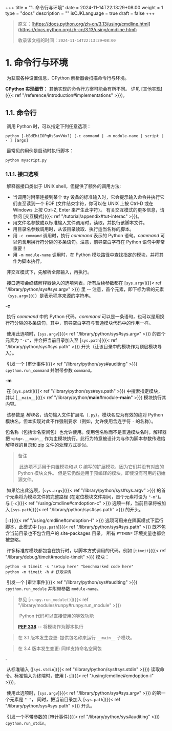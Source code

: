 +++
title = "1. 命令行与环境"
date = 2024-11-14T22:13:29+08:00
weight = 1
type = "docs"
description = ""
isCJKLanguage = true
draft = false
+++

> 原文：[https://docs.python.org/zh-cn/3.13/using/cmdline.html](https://docs.python.org/zh-cn/3.13/using/cmdline.html)
>
> 收录该文档的时间：`2024-11-14T22:13:29+08:00`

# 1. 命令行与环境

​	为获取各种设置信息，CPython 解析器会扫描命令行与环境。

**CPython 实现细节：** 其他实现的命令行方案可能会有所不同。 详见 [其他实现]({{< ref "/reference/introduction#implementations" >}})。



## 1.1. 命令行

​	调用 Python 时，可以指定下列任意选项：

```
python [-bBdEhiIOPqRsSuvVWx?] [-c command | -m module-name | script | - ] [args]
```

​	最常见的用例是启动时执行脚本：

```
python myscript.py
```



### 1.1.1. 接口选项

​	解释器接口类似于 UNIX shell，但提供了额外的调用方法:

- 当调用时附带连接到某个 tty 设备的标准输入时，它会提示输入命令并执行它们直至读到一个 EOF (文件结束字符，你可以在 UNIX 上按 Ctrl-D 或在 Windows 上按 Ctrl-Z, Enter 来产生此字符）。 有关交互模式的更多信息，请参阅 [交互模式]({{< ref "/tutorial/appendix#tut-interac" >}})。
- 用文件名参数或以标准输入文件调用时，读取，并执行该脚本文件。
- 用目录名参数调用时，从该目录读取、执行适当名称的脚本。
- 用 `-c command` 调用时，执行 *command* 表示的 Python 语句。*command* 可以包含用换行符分隔的多条语句。注意，前导空白字符在 Python 语句中非常重要！
- 用 `-m module-name` 调用时，在 Python 模块路径中查找指定的模块，并将其作为脚本执行。

​	非交互模式下，先解析全部输入，再执行。

​	接口选项会终结解释器读入的选项列表，所有后续参数都在 [`sys.argv`]({{< ref "/library/python/sys#sys.argv" >}}) 里 -- 注意，首个元素，即下标为零的元素（`sys.argv[0]`）是表示程序来源的字符串。

**-c** <command>

​	执行 *command* 中的 Python 代码。*command* 可以是一条语句，也可以是用换行符分隔的多条语句，其中，前导空白字符与普通模块代码中的作用一样。

​	使用此选项时，[`sys.argv`]({{< ref "/library/python/sys#sys.argv" >}}) 的首个元素为 `"-c"`，并会把当前目录加入至 [`sys.path`]({{< ref "/library/python/sys#sys.path" >}}) 开头（让该目录中的模块作为顶层模块导入）。

​	引发一个 [审计事件]({{< ref "/library/python/sys#auditing" >}}) `cpython.run_command` 并附带参数 `command`。

**-m** <module-name>

​	在 [`sys.path`]({{< ref "/library/python/sys#sys.path" >}}) 中搜索指定模块，并以 [`__main__`]({{< ref "/library/python/__main__#module-__main__" >}}) 模块执行其内容。

​	该参数是 *模块名*，请勿输入文件扩展名（`.py`）。模块名应为有效的绝对 Python 模块名，但本实现对此不作强制要求（例如，允许使用含连字符 `-` 的名称）。

​	包名称（包括命名空间包）也允许使用。使用包名称而不是普通模块名时，解释器把 `<pkg>.__main__` 作为主模块执行。此行为特意被设计为与作为脚本参数传递给解释器的目录和 zip 文件的处理方式类似。

> 备注
>
>
> ​	此选项不适用于内置模块和以 C 编写的扩展模块，因为它们并没有对应的 Python 模块文件。 但是它仍然适用于预编译的模块，即使没有可用的初始源文件。
>

​	如果给出此选项，[`sys.argv`]({{< ref "/library/python/sys#sys.argv" >}}) 的首个元素将为模块文件的完整路径 (在定位模块文件期间，首个元素将设为 `"-m"`)。 与 [`-c`]({{< ref "/using/cmdline#cmdoption-c" >}}) 选项一样，当前目录将被加入 [`sys.path`]({{< ref "/library/python/sys#sys.path" >}}) 的开头。

[`-I`]({{< ref "/using/cmdline#cmdoption-I" >}}) 选项可用来在隔离模式下运行脚本，此模式中 [`sys.path`]({{< ref "/library/python/sys#sys.path" >}}) 既不包含当前目录也不包含用户的 site-packages 目录。 所有 `PYTHON*` 环境变量也都会被忽略。

​	许多标准库模块都包含在执行时，以脚本方式调用的代码。例如 [`timeit`]({{< ref "/library/debug/timeit#module-timeit" >}}) 模块：

```
python -m timeit -s "setup here" "benchmarked code here"
python -m timeit -h # 获取详情
```

​	引发一个 [审计事件]({{< ref "/library/python/sys#auditing" >}}) `cpython.run_module` 并附带参数 `module-name`。

> 参见
> [`runpy.run_module()`]({{< ref "/library/modules/runpy#runpy.run_module" >}})
>
> ​	Python 代码可以直接使用的等效功能
>
> [**PEP 338**](https://peps.python.org/pep-0338/) -- 将模块作为脚本执行

> 在 3.1 版本发生变更: 提供包名称来运行 `__main__` 子模块。

> 在 3.4 版本发生变更: 同样支持命名空间包

**-**

​	从标准输入 ([`sys.stdin`]({{< ref "/library/python/sys#sys.stdin" >}})) 读取命令。标准输入为终端时，使用 [`-i`]({{< ref "/using/cmdline#cmdoption-i" >}})。

​	使用此选项时，[`sys.argv`]({{< ref "/library/python/sys#sys.argv" >}}) 的第一个元素是 `"-"`， 同时，把当前目录加入 [`sys.path`]({{< ref "/library/python/sys#sys.path" >}}) 开头。

​	引发一个不带参数的 [审计事件]({{< ref "/library/python/sys#auditing" >}}) `cpython.run_stdin`。

**<script>**

​	执行 *script* 中的 Python 代码，该参数应为（绝对或相对）文件系统路径，指向 Python 文件、包含 `__main__.py` 文件的目录，或包含 `__main__.py` 文件的 zip 文件。

​	给出此选项时，[`sys.argv`]({{< ref "/library/python/sys#sys.argv" >}}) 的第一个元素就是在命令行中指定的脚本名称。

​	如果脚本名称直接指向 Python 文件，则把该文件所在目录加入 [`sys.path`]({{< ref "/library/python/sys#sys.path" >}}) 的开头，并且把该文件当作 [`__main__`]({{< ref "/library/python/__main__#module-__main__" >}}) 模块来执行。

​	如果脚本名称指向目录或 zip 文件，则把脚本名加入 [`sys.path`]({{< ref "/library/python/sys#sys.path" >}}) 的开头，并把该位置中的 `__main__.py` 文件当作 [`__main__`]({{< ref "/library/python/__main__#module-__main__" >}}) 模块来执行。

[`-I`]({{< ref "/using/cmdline#cmdoption-I" >}}) 选项可用来在隔离模式下运行脚本，此模式中 [`sys.path`]({{< ref "/library/python/sys#sys.path" >}}) 既不包含当前目录也不包含用户的 site-packages 目录。 所有 `PYTHON*` 环境变量也都会被忽略。

​	引发一个 [审计事件]({{< ref "/library/python/sys#auditing" >}}) `cpython.run_file` 并附带参数 `filename`。

> 参见
> [`runpy.run_path()`]({{< ref "/library/modules/runpy#runpy.run_path" >}})
>
> ​	Python 代码可以直接使用的等效功能
>

​	未给出接口选项时，使用 [`-i`]({{< ref "/using/cmdline#cmdoption-i" >}})，`sys.argv[0]` 为空字符串 (`""`)，并把当前目录加至 [`sys.path`]({{< ref "/library/python/sys#sys.path" >}}) 的开头。 此外，如果系统支持，还能自动启用 tab 补全和历史编辑（参见 [Readline 配置]({{< ref "/library/python/site#rlcompleter-config" >}})）。

> 参见
>
> [唤出解释器]({{< ref "/tutorial/interpreter#tut-invoking" >}})

> 在 3.4 版本发生变更: 自动启用 tab 补全和历史编辑。



### 1.1.2. 通用选项

**-?**

**-h**

`--help`

​	打印所有命令行选项及对应环境变量的简短描述然后退出。

`--help-env`

​	打印 Python 专属环境变量的简短描述然后退出。

> Added in version 3.11.
>

`--help-xoptions`

​	打印实现专属 [`-X`]({{< ref "/using/cmdline#cmdoption-X" >}}) 选项的简短描述然后退出。

> Added in version 3.11.
>

`--help-all`

​	打印完整使用信息然后退出。

> Added in version 3.11.
>

**-V**

`--version`

​	输出 Python 版本号并退出。示例如下：

```
Python 3.8.0b2+
```

​	输入两次 `V` 选项时，输出更多构建信息，例如：

```
Python 3.8.0b2+ (3.8:0c076caaa8, Apr 20 2019, 21:55:00)
[GCC 6.2.0 20161005]
```

> Added in version 3.6:
> `-VV` 选项。



### 1.1.3. 其他选项

**-b**

​	在将 [`bytes`]({{< ref "/library/stdtypes#bytes" >}}) 或 [`bytearray`]({{< ref "/library/stdtypes#bytearray" >}}) 转换为 [`str`]({{< ref "/library/stdtypes#str" >}}) 时未指定编码格式或在将 `bytes` 或 `bytearray` 与 `str` 或者在将 `bytes` 与 [`int`]({{< ref "/library/functions#int" >}}) 进行比较时将发出警告。 当选项被给出两次 (`-bb`) 时则会报错。

> 在 3.5 版本发生变更: 也会影响 [`bytes`]({{< ref "/library/stdtypes#bytes" >}}) 与 [`int`]({{< ref "/library/functions#int" >}}) 的比较。

**-B**

​	给出此选项时，Python 不在导入源模块时写入 `.pyc` 文件。另请参阅 [`PYTHONDONTWRITEBYTECODE`]({{< ref "/using/cmdline#envvar-PYTHONDONTWRITEBYTECODE" >}})。

`--check-hash-based-pycs` default|always|never

​	控制基于哈希值的 `.pyc` 文件的验证行为。 参见 [已缓存字节码的失效]({{< ref "/reference/import#pyc-invalidation" >}})。 当设为 `default` 时，已选定和未选定的基于哈希值的字节码缓存文件将根据其默认语义进行验证。 当设为 `always` 时，所有基于哈希值的 `.pyc` 文件，不论是已选定还是未选定的都将根据其对应的源文件进行验证。 当设为 `never` 时，基于哈希值的 `.pyc` 文件将不会根据其对应的源文件进行验证。

​	基于时间戳的 `.pyc` 文件的语义不会受此选项影响。

**-d**

​	启用解析器调试输出（仅供专家查看）。 另请参见 [`PYTHONDEBUG`]({{< ref "/using/cmdline#envvar-PYTHONDEBUG" >}}) 环境变量。

​	此选项需要 [Python 的调试构建版]({{< ref "/using/configure#debug-build" >}})，否则它将被忽略。

**-E**

​	忽略所有 `PYTHON*` 环境变量，例如可能已设置的 [`PYTHONPATH`]({{< ref "/using/cmdline#envvar-PYTHONPATH" >}}) 和 [`PYTHONHOME`]({{< ref "/using/cmdline#envvar-PYTHONHOME" >}})。

​	另请参阅 [`-P`]({{< ref "/using/cmdline#cmdoption-P" >}}) 和 [`-I`]({{< ref "/using/cmdline#cmdoption-I" >}}) (隔离) 选项。

**-i**

​	脚本是第一个参数，或使用 [`-c`]({{< ref "/using/cmdline#cmdoption-c" >}}) 时，即便 [`sys.stdin`]({{< ref "/library/python/sys#sys.stdin" >}}) 不是终端，执行脚本或命令后，也会进入交互模式。不读取 [`PYTHONSTARTUP`]({{< ref "/using/cmdline#envvar-PYTHONSTARTUP" >}}) 文件。

​	本选项用于，脚本触发异常时，检查全局变量或堆栈回溯。 详见 [`PYTHONINSPECT`]({{< ref "/using/cmdline#envvar-PYTHONINSPECT" >}})。

**-I**

​	以隔离模式运行 Python。 这还将应用 [`-E`]({{< ref "/using/cmdline#cmdoption-E" >}}), [`-P`]({{< ref "/using/cmdline#cmdoption-P" >}}) 和 [`-s`]({{< ref "/using/cmdline#cmdoption-s" >}}) 选项。

​	在隔离模式下 [`sys.path`]({{< ref "/library/python/sys#sys.path" >}}) 既不包含脚本所在目录也不包含用户的 site-packages 目录。 所有 `PYTHON*` 环境变量也都会被忽略。 还可以施加更进一步的限制以防止用户注入恶意代码。

> Added in version 3.4.
>

**-O**

​	移除 assert 语句以及任何以 [`__debug__`]({{< ref "/library/constants#debug__" >}}) 的值作为条件的代码。 通过在 `.pyc` 扩展名之前添加 `.opt-1` 来扩充已编译文件 ([bytecode]({{< ref "/glossary/idx#term-bytecode" >}})) 的文件名 (参见 [**PEP 488**](https://peps.python.org/pep-0488/))。 另请参阅 [`PYTHONOPTIMIZE`]({{< ref "/using/cmdline#envvar-PYTHONOPTIMIZE" >}})。

> 在 3.5 版本发生变更: 依据 [**PEP 488**](https://peps.python.org/pep-0488/) 修改 `.pyc` 文件名。

**-OO**

​	在启用 [`-O`]({{< ref "/using/cmdline#cmdoption-O" >}}) 的同时丢弃文档字符串。 通过在 `.pyc` 扩展名之前添加 `.opt-2` 来扩展已编译文件 ([bytecode]({{< ref "/glossary/idx#term-bytecode" >}})) 的文件名 (参见 [**PEP 488**](https://peps.python.org/pep-0488/))。

> 在 3.5 版本发生变更: 依据 [**PEP 488**](https://peps.python.org/pep-0488/) 修改 `.pyc` 文件名。

**-P**

​	不要将具有潜在不安全性的路径附加到 [`sys.path`]({{< ref "/library/python/sys#sys.path" >}}):

- `python -m module` 命令行: 不要附加当前工作目录。
- `python script.py` 命令行: 不要附加脚本所在目录。 如果是一个符号链接，则会解析符号链接。
- `python -c code` 和 `python` (REPL) 命令行: 不要附加空字符串，这表示当前工作目录。

​	另请参阅 [`PYTHONSAFEPATH`]({{< ref "/using/cmdline#envvar-PYTHONSAFEPATH" >}}) 环境变量，以及 [`-E`]({{< ref "/using/cmdline#cmdoption-E" >}}) 和 [`-I`]({{< ref "/using/cmdline#cmdoption-I" >}}) (隔离) 选项。

> Added in version 3.11.
>

**-q**

​	即使在交互模式下也不显示版权和版本信息。

> Added in version 3.2.
>

**-R**

​	开启哈希随机化。 此选项权 [`PYTHONHASHSEED`]({{< ref "/using/cmdline#envvar-PYTHONHASHSEED" >}}) 环境变量设置为 `0` 时起作用，因为哈希随机化是默认启用的。

​	在之前版本的 Python 中，此选项会启用哈希随机化，以将字符串和字节串对象的 [`__hash__()`]({{< ref "/reference/datamodel#object.__hash__" >}}) 值用不可预测的随机值“加盐”。 虽然它们在单个 Python 进程内将保持恒定，但是在重复发起调用的 Python 进程间它们将是不可预测的。

​	哈希随机化旨在针对由精心选择的输入引起的拒绝服务攻击提供防护，这种输入利用了构造 dict 在最坏情况下的性能即 *O*(*n*2) 复杂度。 请参阅 http://ocert.org/advisories/ocert-2011-003.html 了解详情。

[`PYTHONHASHSEED`]({{< ref "/using/cmdline#envvar-PYTHONHASHSEED" >}}) 允许你为哈希种子密码设置一个固定值。

> Added in version 3.2.3.
>

> 在 3.7 版本发生变更: 此选项不会再被忽略。

**-s**

​	不要将 [`用户 site-packages 目录`]({{< ref "/library/python/site#site.USER_SITE" >}}) 添加到 [`sys.path`]({{< ref "/library/python/sys#sys.path" >}})。

​	另请参阅 [`PYTHONNOUSERSITE`]({{< ref "/using/cmdline#envvar-PYTHONNOUSERSITE" >}})。

参见


[**PEP 370**](https://peps.python.org/pep-0370/) -- 分用户的 site-packages 目录

**-S**

​	禁用 [`site`]({{< ref "/library/python/site#module-site" >}}) 的导入及其所附带的基于站点对 [`sys.path`]({{< ref "/library/python/sys#sys.path" >}}) 的操作。 如果 [`site`]({{< ref "/library/python/site#module-site" >}}) 会在稍后被显式地导入也会禁用这些操作 (如果你希望触发它们则应调用 [`site.main()`]({{< ref "/library/python/site#site.main" >}}))。

**-u**

​	强制 stdout 和 stderr 流不使用缓冲。 此选项对 stdin 流无影响。

​	另请参阅 [`PYTHONUNBUFFERED`]({{< ref "/using/cmdline#envvar-PYTHONUNBUFFERED" >}})。

> 在 3.7 版本发生变更: stdout 和 stderr 流在文本层现在不使用缓冲。

**-v**

​	每次在初始化模块时会打印一条信息，显示被加载的地方（文件名或内置模块名）。当给出两个v（ `-vv` ）时，搜索模块时会为每个文件打印一条信息。退出时模块清理的信息也会给出来。

> 在 3.10 版本发生变更: 由 [`site`]({{< ref "/library/python/site#module-site" >}}) 模块可以得到将要处理的站点路径和 `.pth` 文件。

​	参阅 [`PYTHONVERBOSE`]({{< ref "/using/cmdline#envvar-PYTHONVERBOSE" >}}) 。

**-W** arg

​	警告信息的控制。Python 的警告机制默认将警告信息打印到 [`sys.stderr`]({{< ref "/library/python/sys#sys.stderr" >}})。

​	最简单的设置是将某个特定操作无条件地应用于进程所发出所有警告 (即使是在默认情况下会忽略的那些警告):

```
-Wdefault  # 每个调用位置警告一次
-Werror    # 转换为异常
-Walways   # 每次都警告
-Wall      # 与 -Walways 相同
-Wmodule   # 每个调用模块警告一次
-Wonce     # 每个 Python 进程警告一次
-Wignore   # 从不警告
```

​	action 名可以根据需要进行缩写，解释器将会解析为合适的名称。例如，`-Wi` 与 `-Wignore` 相同。

​	完整的参数如下：

```
action:message:category:module:lineno
```

​	空字段匹配所有值；尾部的空字段可以省略。例如，`-W ignore::DeprecationWarning` 将忽略所有的 DeprecationWarning 警告。

*action* 字段如上所述，但只适用于匹配其余字段的警告。

*message* 字段必须与整个警告信息相匹配；不区分大小写。

*category* 字段与警告类别相匹配（`DeprecationWarning` 等）。必须是个类名；检测消息的实际警告类别是否为指定类别的子类。

*module* 字段匹配的是（完整限定）模块名称；这种匹配是大小写敏感的。

*lineno* 字段匹配行号，其中 0 匹配所有行号，相当于省略了行号。

​	可以给出多个 [`-W`]({{< ref "/using/cmdline#cmdoption-W" >}}) 选项；当某条警告信息匹配上多个选项时，将执行最后一个匹配项的操作。非法 [`-W`]({{< ref "/using/cmdline#cmdoption-W" >}}) 选项将被忽略（不过，在触发第一条警告时，会打印出一条无效选项的警告信息）。

​	警告信息还可以用 [`PYTHONWARNINGS`]({{< ref "/using/cmdline#envvar-PYTHONWARNINGS" >}}) 环境变量来控制，也可以在 Python 程序中用 [`warnings`]({{< ref "/library/python/warnings#module-warnings" >}}) 模块进行控制。例如， [`warnings.filterwarnings()`]({{< ref "/library/python/warnings#warnings.filterwarnings" >}}) 函数可对警告信息使用正则表达式。

​	请参阅 [警告过滤器]({{< ref "/library/python/warnings#warning-filter" >}}) 和 [警告过滤器的介绍]({{< ref "/library/python/warnings#describing-warning-filters" >}}) 了解更多细节。

**-x**

​	跳过源中第一行，以允许使用非 Unix 形式的 `#!cmd`。 这适用于 DOS 专属的破解操作。

**-X**

​	保留用于各种具体实现专属的选项。 CPython 目前定义了下列可用的值：

- `-X faulthandler` 将启用 [`faulthandler`]({{< ref "/library/debug/faulthandler#module-faulthandler" >}})。 另请参阅 [`PYTHONFAULTHANDLER`]({{< ref "/using/cmdline#envvar-PYTHONFAULTHANDLER" >}})。

  *Added in version 3.3.*

- `-X showrefcount` 可在程序结束时或在交互式解释器每条语句后，输出总的引用计数和使用的内存块数。这只适用于 [调试版本]({{< ref "/using/configure#debug-build" >}})。

  *Added in version 3.4.*

- `-X tracemalloc` 使用 [`tracemalloc`]({{< ref "/library/debug/tracemalloc#module-tracemalloc" >}}) 模块启动对 Python 内存分配的跟踪。 在默认情况下，只有最近的帧会保存在跟踪的回溯信息中。 使用 `-X tracemalloc=NFRAME` 来启动限定回溯 *NFRAME* 帧的跟踪。 请参阅 [`tracemalloc.start()`]({{< ref "/library/debug/tracemalloc#tracemalloc.start" >}}) 和 [`PYTHONTRACEMALLOC`]({{< ref "/using/cmdline#envvar-PYTHONTRACEMALLOC" >}}) 了解详情。

  *Added in version 3.4.*

- `-X int_max_str_digits` 将配置 [整数字符串转换长度限制]({{< ref "/library/stdtypes#int-max-str-digits" >}})。 另请参阅 [`PYTHONINTMAXSTRDIGITS`]({{< ref "/using/cmdline#envvar-PYTHONINTMAXSTRDIGITS" >}})。

  *Added in version 3.11.*

- `-X importtime` 显示每次导入耗费的时间。 它会显示模块名称，累计时间（包括嵌套的导入）和自身时间（排除嵌套的导入）。 请注意它的输出在多线程应用程序中可能会出错。 典型用法如 `python3 -X importtime -c 'import asyncio'`。 另请参阅 [`PYTHONPROFILEIMPORTTIME`]({{< ref "/using/cmdline#envvar-PYTHONPROFILEIMPORTTIME" >}})。

  *Added in version 3.7.*

- `-X dev`: 启用 [Python 开发模式]({{< ref "/library/development/devmode#devmode" >}})，引入在默认情况下启用会导致过大开销的运行时检查。 另请参阅 [`PYTHONDEVMODE`]({{< ref "/using/cmdline#envvar-PYTHONDEVMODE" >}})。

  *Added in version 3.7.*

- `-X utf8` 启用 [Python UTF-8 模式]({{< ref "/library/allos/os#utf8-mode" >}})。 `-X utf8=0` 将显式地禁用 [Python UTF-8 模式]({{< ref "/library/allos/os#utf8-mode" >}}) (即使在该模式应该会自动激活时也是如此)。 另请参阅 [`PYTHONUTF8`]({{< ref "/using/cmdline#envvar-PYTHONUTF8" >}})。

  *Added in version 3.7.*

- `-X pycache_prefix=PATH` 允许将 `.pyc` 文件写入以给定目录为根的并行树，而不是代码树。另见 [`PYTHONPYCACHEPREFIX`]({{< ref "/using/cmdline#envvar-PYTHONPYCACHEPREFIX" >}}) 。

  *Added in version 3.8.*

- `-X warn_default_encoding` issues a [`EncodingWarning`]({{< ref "/library/exceptions#EncodingWarning" >}}) when the locale-specific default encoding is used for opening files. See also [`PYTHONWARNDEFAULTENCODING`]({{< ref "/using/cmdline#envvar-PYTHONWARNDEFAULTENCODING" >}}).

  *Added in version 3.10.*

- `-X no_debug_ranges` 会禁用在代码对象中包括将额外位置信息（结束行、开始列偏移量和结束列偏移量）映射到每条指令的映射表。 这在需要较小的代码对象和 pyc 文件时很有用处并可在解释器显示回溯时屏蔽额外的视觉位置提示。 另请参阅 [`PYTHONNODEBUGRANGES`]({{< ref "/using/cmdline#envvar-PYTHONNODEBUGRANGES" >}})。

  *Added in version 3.11.*

- `-X frozen_modules` 确定已冻结模块是否要被导入机制所忽略。值为 `on` 表示它们将被导入而 `off` 表示它们将被忽略。 如果是安装版 Python（正常情况）则默认为 `on`。 如果是在开发中（基于源代码树运行）则默认为 `off`。 请注意 `importlib_bootstrap` 和 `importlib_bootstrap_external` 冻结模块总是会被使用，即使该旗标被设为 `off`。 另请参阅 [`PYTHON_FROZEN_MODULES`]({{< ref "/using/cmdline#envvar-PYTHON_FROZEN_MODULES" >}})。

  *Added in version 3.11.*

- `-X perf` 会启用对 Linux `perf` 性能分析器的支持。 当提供了此选项时，`perf` 性能分析器将能够报告 Python 调用。 此选项仅在某些平台上可用而在当前系统不支持的情况下将不做任何事。 默认值为 "off"。 另请参阅 [`PYTHONPERFSUPPORT`]({{< ref "/using/cmdline#envvar-PYTHONPERFSUPPORT" >}}) 和 [Python 对 Linux perf 性能分析器的支持]({{< ref "/howto/perf_profiling#perf-profiling" >}})。

  *Added in version 3.12.*

- `-X perf_jit` 将启用对对 Linux `perf` 性能分析器的支持并附带 DWARF 支持。 当提供了此选项时，`perf` 性能分析器将能够使用 DWARF 信息来报告 Python 调用。 此选项仅在某些平台上可用而在当前系统不支持的情况下将不做任何事。 默认值为 "off"。 另请参阅 [`PYTHON_PERF_JIT_SUPPORT`]({{< ref "/using/cmdline#envvar-PYTHON_PERF_JIT_SUPPORT" >}}) 和 [Python 对 Linux perf 性能分析器的支持]({{< ref "/howto/perf_profiling#perf-profiling" >}})。

  *Added in version 3.13.*

- `-X cpu_count=*n*` 将覆盖 [`os.cpu_count()`]({{< ref "/library/allos/os#os.cpu_count" >}}), [`os.process_cpu_count()`]({{< ref "/library/allos/os#os.process_cpu_count" >}}) 和 [`multiprocessing.cpu_count()`]({{< ref "/library/concurrency/multiprocessing#multiprocessing.cpu_count" >}})。 *n* 必须大于等于 1。 此选项对于需要限制某个容器系统的 CPU 资源的用户来说会很有用处。 另请参阅 [`PYTHON_CPU_COUNT`]({{< ref "/using/cmdline#envvar-PYTHON_CPU_COUNT" >}})。 如果 *n* 为 `default`，则不会覆盖任何值。

  *Added in version 3.13.*

- `-X presite=*package.module*` 指明一个模块应当 [`site`]({{< ref "/library/python/site#module-site" >}}) 模块执行之前以及 [`__main__`]({{< ref "/library/python/__main__#module-__main__" >}}) 模块存在之前被导入。 因此，这个被导入的模块不是 [`__main__`]({{< ref "/library/python/__main__#module-__main__" >}})。 此选项适用于要早在 Python 初始化期间就执行的代码。 Python 需要 [以调试模式构建]({{< ref "/using/configure#debug-build" >}}) 此选项才能存在。 另请参阅 [`PYTHON_PRESITE`]({{< ref "/using/cmdline#envvar-PYTHON_PRESITE" >}})。

  *Added in version 3.13.*

- `-X gil=*0,1*` 强制分别禁用或启用 GIL。 设为 `0` 仅在配置了 [`--disable-gil`]({{< ref "/using/configure#cmdoption-disable-gil" >}}) 的构建版上可用。 另请参阅 [`PYTHON_GIL`]({{< ref "/using/cmdline#envvar-PYTHON_GIL" >}}) 和 [自由线程的 CPython]({{< ref "/whatsnew/idx#whatsnew313-free-threaded-cpython" >}})。

  *Added in version 3.13.*

​	它还允许传入任意值并通过 [`sys._xoptions`]({{< ref "/library/python/sys#sys._xoptions" >}}) 字典来提取这些值。

> Added in version 3.2.
>

> 在 3.9 版本发生变更: 移除了 `-X showalloccount` 选项。

> 在 3.10 版本发生变更: 移除了 `-X oldparser` 选项。



### 1.1.4. 控制颜色

​	Python 解释器默认被配置为在特定场景例如当显示回溯信息时使用颜色高亮输出。 此行为可通过设置不同的环境变量来控制。

​	将环境变量 `TERM` 设为 `dumb` 将禁用颜色。

​	如果设置了 [`FORCE_COLOR`](https://force-color.org/) 环境变量，则无论 TERM 的值为何都将启用彩色。 这适用于不属于终端但仍然会显示 ANSI 转义序列的的 CI 系统。

​	如果设置了 [`NO_COLOR`](https://no-color.org/) 环境变量，则 Python 将在输出中禁用所有彩色。 此变量的优先级高于 `FORCE_COLOR`。

​	所有这些环境变量也被其他工具用来控制颜色输出。 要仅在 Python 解释器中控制颜色输出，可以使用 [`PYTHON_COLORS`]({{< ref "/using/cmdline#envvar-PYTHON_COLORS" >}}) 环境变量。 此变量的优先级高于 `NO_COLOR`，后者的优先级又高于 `FORCE_COLOR`。

### 1.1.5. 不应当使用的选项

**-J**

​	保留给 [Jython](https://www.jython.org/) 使用。



## 1.2. 环境变量

​	这些环境变量会影响 Python 的行为，它们是在命令行开关之前被处理的，但 -E 或 -I 除外。 根据约定，当存在冲突时命令行开关会覆盖环境变量的设置。

### **PYTHONHOME**

​	更改标准 Python 库的位置。 默认情况下库是在 `*prefix*/lib/python*version*` 和 `*exec_prefix*/lib/python*version*` 中搜索，其中 `*prefix*` 和 `*exec_prefix*` 是由安装位置确定的目录，默认都位于 `/usr/local`。

​	当 [`PYTHONHOME`]({{< ref "/using/cmdline#envvar-PYTHONHOME" >}}) 被设为单个目录时，它的值会同时替代 `*prefix*` 和 `*exec_prefix*`。 要为两者指定不同的值，请将 [`PYTHONHOME`]({{< ref "/using/cmdline#envvar-PYTHONHOME" >}}) 设为 `*prefix*:*exec_prefix*`。

### **PYTHONPATH**

​	增加模块文件默认搜索路径。 所用格式与终端的 `PATH` 相同：一个或多个由 [`os.pathsep`]({{< ref "/library/allos/os#os.pathsep" >}}) 分隔的目录路径名称（例如 Unix 上用冒号而在 Windows 上用分号）。 默认忽略不存在的目录。

​	除了普通目录之外，单个 [`PYTHONPATH`]({{< ref "/using/cmdline#envvar-PYTHONPATH" >}}) 条目可以引用包含纯Python模块的zip文件（源代码或编译形式）。无法从zip文件导入扩展模块。

​	默认索引路径依赖于安装路径，但通常都是以 `*prefix*/lib/python*version*` 开始 (参见上文中的 [`PYTHONHOME`]({{< ref "/using/cmdline#envvar-PYTHONHOME" >}}))。 它 *总是* 会被添加到 [`PYTHONPATH`]({{< ref "/using/cmdline#envvar-PYTHONPATH" >}})。

​	有一个附加目录将被插入到索引路径的 [`PYTHONPATH`]({{< ref "/using/cmdline#envvar-PYTHONPATH" >}}) 之前，正如上文中 [接口选项]({{< ref "/using/cmdline#using-on-interface-options" >}}) 所描述的。 搜索路径可以在 Python 程序内作为变量 [`sys.path`]({{< ref "/library/python/sys#sys.path" >}}) 来进行操作。

### **PYTHONSAFEPATH**

​	如果这被设为一个非空字符串，请不要将具有潜在不安全性的路径附加到 [`sys.path`]({{< ref "/library/python/sys#sys.path" >}}): 参见 [`-P`]({{< ref "/using/cmdline#cmdoption-P" >}}) 选项了解详情。

> Added in version 3.11.
>

### **PYTHONPLATLIBDIR**

​	如果它被设为非空字符串，则会覆盖 [`sys.platlibdir`]({{< ref "/library/python/sys#sys.platlibdir" >}}) 值。

> Added in version 3.9.
>

### **PYTHONSTARTUP**

​	这如果是一个可读文件的名称，该文件中的 Python 命令会在交互模式的首个提示符显示之前被执行。 该文件会在与交互式命令执行所在的同一命名空间中被执行，因此其中所定义或导入的对象可以在交互式会话中无限制地使用。 你还可以在这个文件中修改提示符 [`sys.ps1`]({{< ref "/library/python/sys#sys.ps1" >}}) 和 [`sys.ps2`]({{< ref "/library/python/sys#sys.ps2" >}}) 以及钩子 [`sys.__interactivehook__`]({{< ref "/library/python/sys#sys.__interactivehook__" >}})。

​	在启动时调用文件名作为参数会引发 [审计事件]({{< ref "/library/python/sys#auditing" >}}) `cpython.run_startup` 。

### **PYTHONOPTIMIZE**

​	这如果被设为一个非空字符串，它就相当于指定 [`-O`]({{< ref "/using/cmdline#cmdoption-O" >}}) 选项。 如果设为一个整数，则它就相当于多次指定 [`-O`]({{< ref "/using/cmdline#cmdoption-O" >}})。

### **PYTHONBREAKPOINT**

​	此变量如果被设定，它会使用加点号的路径标记一个可调用对象。 包含该可调用对象的模块将被导入，随后该可调用对象将由 [`sys.breakpointhook()`]({{< ref "/library/python/sys#sys.breakpointhook" >}}) 的默认实现来运行，后者自身将由内置的 [`breakpoint()`]({{< ref "/library/functions#breakpoint" >}}) 来调用。 如果未设定，或设定为空字符串，则它相当于值 "pdb.set_trace"。 将此变量设为字符串 "0" 会导致 [`sys.breakpointhook()`]({{< ref "/library/python/sys#sys.breakpointhook" >}}) 的默认实现不做任何事而直接返回。

> Added in version 3.7.
>

### **PYTHONDEBUG**

​	此变量如果被设为一个非空字符串，它就相当于指定 [`-d`]({{< ref "/using/cmdline#cmdoption-d" >}}) 选项。 如果设为一个整数，则它就相当于多次指定 [`-d`]({{< ref "/using/cmdline#cmdoption-d" >}})。

​	此环境变量需要 [Python 的调试构建版]({{< ref "/using/configure#debug-build" >}})，否则它将被忽略。

### **PYTHONINSPECT**

​	此变量如果被设为一个非空字符串，它就相当于指定 [`-i`]({{< ref "/using/cmdline#cmdoption-i" >}}) 选项。

​	此变量也可由 Python 代码使用 [`os.environ`]({{< ref "/library/allos/os#os.environ" >}}) 来修改以在程序终结时强制检查模式。

​	引发一个不带参数的 [审计事件]({{< ref "/library/python/sys#auditing" >}}) `cpython.run_stdin`。

*在 3.12.5 版本发生变更:* （还有 3.11.10, 3.10.15, 3.9.20 和 3.8.20） 发出审计事件。

> 在 3.13 版本发生变更: 如果无法做到则使用 PyREPL，在此情况下 [`PYTHONSTARTUP`]({{< ref "/using/cmdline#envvar-PYTHONSTARTUP" >}}) 也会被执行。 将发出审计事件。

### **PYTHONUNBUFFERED**

​	此变量如果被设为一个非空字符串，它就相当于指定 [`-u`]({{< ref "/using/cmdline#cmdoption-u" >}}) 选项。

### **PYTHONVERBOSE**

​	此变量如果被设为一个非空字符串，它就相当于指定 [`-v`]({{< ref "/using/cmdline#cmdoption-v" >}}) 选项。 如果设为一个整数，则它就相当于多次指定 [`-v`]({{< ref "/using/cmdline#cmdoption-v" >}})。

### **PYTHONCASEOK**

​	如果设置了此变量，Python 将忽略 [`import`]({{< ref "/reference/simple_stmts#import" >}}) 语句中的大小写。 这仅在 Windows 和 macOS 上有效。

### **PYTHONDONTWRITEBYTECODE**

​	此变量如果被设为一个非空字符串，Python 将不会尝试在导入源模块时写入 `.pyc` 文件。 这相当于指定 [`-B`]({{< ref "/using/cmdline#cmdoption-B" >}}) 选项。

### **PYTHONPYCACHEPREFIX**

​	如果设置了此选项，Python将在镜像目录树中的此路径中写入 `.pyc` 文件，而不是源树中的 `__pycache__` 目录中。这相当于指定 [`-X`]({{< ref "/using/cmdline#cmdoption-X" >}}) `pycache_prefix=PATH` 选项。

> Added in version 3.8.
>

### **PYTHONHASHSEED**

​	如果此变量未设置或设为 `random`，将使用一个随机值作为 str 和 bytes 对象哈希运算的种子。

​	如果 [`PYTHONHASHSEED`]({{< ref "/using/cmdline#envvar-PYTHONHASHSEED" >}}) 被设为一个整数值，它将被作为固定的种子数用来生成哈希随机化所涵盖的类型的 hash() 结果。

​	它的目的是允许可复现的哈希运算，例如用于解释器本身的自我检测，或允许一组 python 进程共享哈希值。

​	该整数必须为一个 [0,4294967295] 范围内的十进制数。 指定数值 0 将禁用哈希随机化。

> Added in version 3.2.3.
>

### **PYTHONINTMAXSTRDIGITS**

​	如果将此变量设为一个整数，它会被用来配置解释器的全局 [整数字符串转换长度限制]({{< ref "/library/stdtypes#int-max-str-digits" >}})。

> Added in version 3.11.
>

### **PYTHONIOENCODING**

​	如果此变量在运行解释器之前被设置，它会覆盖通过 `encodingname:errorhandler` 语法设置的 stdin/stdout/stderr 所用编码。 `encodingname` 和 `:errorhandler` 部分都是可选项，与在 [`str.encode()`]({{< ref "/library/stdtypes#str.encode" >}}) 中的含义相同。

​	对于 stderr，`:errorhandler` 部分会被忽略；处理程序将总是为 `'backslashreplace'`。

> 在 3.4 版本发生变更: “encodingname” 部分现在是可选的。

> 在 3.6 版本发生变更: 在 Windows 上，对于交互式控制台缓冲区会忽略此变量所指定的编码，除非还指定了 [`PYTHONLEGACYWINDOWSSTDIO`]({{< ref "/using/cmdline#envvar-PYTHONLEGACYWINDOWSSTDIO" >}})。 通过标准流重定向的文件和管道则不受其影响。

### **PYTHONNOUSERSITE**

​	如果设置了此变量，Python 将不会把 [`用户 site-packages 目录`]({{< ref "/library/python/site#site.USER_SITE" >}}) 添加到 [`sys.path`]({{< ref "/library/python/sys#sys.path" >}})。

参见


[**PEP 370**](https://peps.python.org/pep-0370/) -- 分用户的 site-packages 目录

### **PYTHONUSERBASE**

​	定义 [`用户基准目录`]({{< ref "/library/python/site#site.USER_BASE" >}})，它将被用来计算 [`user site-packages 目录`]({{< ref "/library/python/site#site.USER_SITE" >}}) 以及 `python -m pip install --user` 的 [安装路径]({{< ref "/library/python/sysconfig#sysconfig-user-scheme" >}})。

参见


[**PEP 370**](https://peps.python.org/pep-0370/) -- 分用户的 site-packages 目录

### **PYTHONEXECUTABLE**

​	如果设置了此环境变量，则 `sys.argv[0]` 将被设为此变量的值而不是通过 C 运行时所获得的值。 这仅在 macOS 上起作用。

### **PYTHONWARNINGS**

​	此变量等价于 [`-W`]({{< ref "/using/cmdline#cmdoption-W" >}}) 选项。 如果被设为一个以逗号分隔的字符串，它就相当于多次指定 [`-W`]({{< ref "/using/cmdline#cmdoption-W" >}})，列表中后出现的过滤器优先级会高于列表中先出现的。

​	最简单的设置是将某个特定操作无条件地应用于进程所发出所有警告 (即使是在默认情况下会忽略的那些警告):

```
PYTHONWARNINGS=default  # 每个调用位置警告一次
PYTHONWARNINGS=error    # 转换为异常
PYTHONWARNINGS=always   # 每次都警告
PYTHONWARNINGS=all      # 与 PYTHONWARNINGS=always 相同
PYTHONWARNINGS=module   # 每个调用模块警告一次
PYTHONWARNINGS=once     # 每个 Python 进程警告一次
PYTHONWARNINGS=ignore   # 从不警告
```

​	请参阅 [警告过滤器]({{< ref "/library/python/warnings#warning-filter" >}}) 和 [警告过滤器的介绍]({{< ref "/library/python/warnings#describing-warning-filters" >}}) 了解更多细节。

### **PYTHONFAULTHANDLER**

​	如果此环境变量被设为一个非空字符串，[`faulthandler.enable()`]({{< ref "/library/debug/faulthandler#faulthandler.enable" >}}) 会在启动时被调用：为 [`SIGSEGV`]({{< ref "/library/ipc/signal#signal.SIGSEGV" >}}), [`SIGFPE`]({{< ref "/library/ipc/signal#signal.SIGFPE" >}}), [`SIGABRT`]({{< ref "/library/ipc/signal#signal.SIGABRT" >}}), [`SIGBUS`]({{< ref "/library/ipc/signal#signal.SIGBUS" >}}) 和 [`SIGILL`]({{< ref "/library/ipc/signal#signal.SIGILL" >}}) 等信号安装一个处理器以转储 Python 回溯信息。 此环境变量等价于 [`-X`]({{< ref "/using/cmdline#cmdoption-X" >}}) `faulthandler` 选项。

> Added in version 3.3.
>

### **PYTHONTRACEMALLOC**

​	如果此环境变量被设为一个非空字符串，则会使用 [`tracemalloc`]({{< ref "/library/debug/tracemalloc#module-tracemalloc" >}}) 模块启动对 Python 内存分配的跟踪。 该变量的值是保存在跟踪的回溯信息中的最大帧数。 例如， `PYTHONTRACEMALLOC=1` 只保存最近的帧。 请参阅 [`tracemalloc.start()`]({{< ref "/library/debug/tracemalloc#tracemalloc.start" >}}) 函数了解更多信息。 这等价于设置 [`-X`]({{< ref "/using/cmdline#cmdoption-X" >}}) `tracemalloc` 选项。

> Added in version 3.4.
>

### **PYTHONPROFILEIMPORTTIME**

​	如果此环境变量被设为一个非空字符串，Python 将会显示每次导入耗费了多长时间。 这等价于设置 [`-X`]({{< ref "/using/cmdline#cmdoption-X" >}}) `importtime` 选项。

> Added in version 3.7.
>

### **PYTHONASYNCIODEBUG**

​	如果此变量被设为一个非空字符串，则会启用 [`asyncio`]({{< ref "/library/ipc/asyncio#module-asyncio" >}}) 模块的 [调试模式]({{< ref "/library/ipc/asyncio/asyncio-dev#asyncio-debug-mode" >}})。

> Added in version 3.4.
>

### **PYTHONMALLOC**

​	设置 Python 内存分配器和/或安装调试钩子。

​	设置 Python 所使用的内存分配器族群：

- `default`: 使用 [默认内存分配器]({{< ref "/c_api/memory#default-memory-allocators" >}})。
- `malloc`: 对所有域 ([`PYMEM_DOMAIN_RAW`]({{< ref "/c_api/memory#c.PYMEM_DOMAIN_RAW" >}}), [`PYMEM_DOMAIN_MEM`]({{< ref "/c_api/memory#c.PYMEM_DOMAIN_MEM" >}}), [`PYMEM_DOMAIN_OBJ`]({{< ref "/c_api/memory#c.PYMEM_DOMAIN_OBJ" >}})) 使用 C 库的 `malloc()` 函数。
- `pymalloc`: 对 [`PYMEM_DOMAIN_MEM`]({{< ref "/c_api/memory#c.PYMEM_DOMAIN_MEM" >}}) 和 [`PYMEM_DOMAIN_OBJ`]({{< ref "/c_api/memory#c.PYMEM_DOMAIN_OBJ" >}}) 域使用 [pymalloc 分配器]({{< ref "/c_api/memory#pymalloc" >}}) 而对 [`PYMEM_DOMAIN_RAW`]({{< ref "/c_api/memory#c.PYMEM_DOMAIN_RAW" >}}) 域使用 `malloc()` 函数。
- `mimalloc`: 对 [`PYMEM_DOMAIN_MEM`]({{< ref "/c_api/memory#c.PYMEM_DOMAIN_MEM" >}}) 和 [`PYMEM_DOMAIN_OBJ`]({{< ref "/c_api/memory#c.PYMEM_DOMAIN_OBJ" >}}) 域使用 [mimalloc 分配器]({{< ref "/c_api/memory#mimalloc" >}}) 而对 [`PYMEM_DOMAIN_RAW`]({{< ref "/c_api/memory#c.PYMEM_DOMAIN_RAW" >}}) 域使用 `malloc()` 函数。

​	安装 [调试钩子]({{< ref "/c_api/memory#pymem-debug-hooks" >}}) ：

- `debug`: 在 [默认内存分配器]({{< ref "/c_api/memory#default-memory-allocators" >}}) 之上安装调试钩子。
- `malloc_debug`: 与 `malloc` 相同但还会安装调试钩子。
- `pymalloc_debug`: 与 `pymalloc` 相同但还会安装调试钩子。
- `mimalloc_debug`: 与 `mimalloc` 相同但还会安装调试钩子。

> Added in version 3.6.
>

> 在 3.7 版本发生变更: 增加了 `"default"` 分配器。

### **PYTHONMALLOCSTATS**

​	如果设为一个非空字符串，Python 将在每次创建新的 pymalloc 对象区域以及在关闭时打印 [pymalloc 内存分配器]({{< ref "/c_api/memory#pymalloc" >}}) 的统计信息。

​	如果 [`PYTHONMALLOC`]({{< ref "/using/cmdline#envvar-PYTHONMALLOC" >}}) 环境变量被用来强制开启 C 库的 `malloc()` 分配器，或者如果 Python 的配置不支持 `pymalloc`，则此变量将被忽略。

> 在 3.6 版本发生变更: 此变量现在也可以被用于在发布模式下编译的 Python。 如果它被设置为一个空字符串则将没有任何效果。

### **PYTHONLEGACYWINDOWSFSENCODING**

​	如果设为非空字符串，默认的 [filesystem encoding and error handler]({{< ref "/glossary/idx#term-filesystem-encoding-and-error-handler" >}}) 模式将恢复到 3.6 版本之前的值 “mbcs”和“replace”。 否则，将采用新的默认值“utf-8”和“surrogatepass”。

​	这也可以在运行时通过 [`sys._enablelegacywindowsfsencoding()`]({{< ref "/library/python/sys#sys._enablelegacywindowsfsencoding" >}}) 来启用。

[Availability]({{< ref "/library/intro#availability" >}}): Windows.

> Added in version 3.6:* 更多详情请参阅 [**PEP 529*](https://peps.python.org/pep-0529/)。

### **PYTHONLEGACYWINDOWSSTDIO**

​	如果设为一个非空字符串，则不使用新的控制台读取器和写入器。 这意味着 Unicode 字符将根据活动控制台的代码页进行编码，而不是使用 utf-8。

​	如果标准流被重定向（到文件或管道）而不是指向控制台缓冲区则该变量会被忽略。

[Availability]({{< ref "/library/intro#availability" >}}): Windows.

> Added in version 3.6.
>

### **PYTHONCOERCECLOCALE**

​	如果值设为 `0`，将导致主 Python 命令行应用跳过将传统的基于 ASCII 的 C 与 POSIX 区域设置强制转换为更强大的基于 UTF-8 的替代方案。

​	如果此变量 *未被* 设置（或被设为 `0` 以外的值），则覆盖环境变量的 `LC_ALL` 区域选项也不会被设置，并且报告给 `LC_CTYPE` 类别的当前区域选项或者为默认的 `C` 区域，或者为显式指明的基于 ASCII 的 `POSIX` 区域，然后 Python CLI 将在加载解释器运行时之前尝试为 `LC_CTYPE` 类别按指定的顺序配置下列区域选项：

- `C.UTF-8`
- `C.utf8`
- `UTF-8`

​	如果成功设置了以上区域类别中的一个，则初始化 Python 运行时之前也将在当前进程环境中相应地设置 `LC_CTYPE` 环境变量。 这会确保除了解释器本身和运行于同一进程中的其他可感知区域选项的组件 (例如 GNU `readline` 库) 之外，还能在子进程 (无论这些进程是否在运行 Python 解释器) 以及在查询环境而非当前 C 区域的操作 (例如 Python 自己的 [`locale.getdefaultlocale()`]({{< ref "/library/i18n/locale#locale.getdefaultlocale" >}})) 中看到更新的设置。

​	(显式地或通过上述的隐式区域强制转换) 配置其中一个区域选项将自动为 [`sys.stdin`]({{< ref "/library/python/sys#sys.stdin" >}}) 和 [`sys.stdout`]({{< ref "/library/python/sys#sys.stdout" >}}) 启用 `surrogateescape` [错误处理器]({{< ref "/library/binary/codecs#error-handlers" >}}) ([`sys.stderr`]({{< ref "/library/python/sys#sys.stderr" >}}) 会继续使用 `backslashreplace` 如同在任何其他区域选项中一样)。 这种流处理行为可以按通常方式使用 [`PYTHONIOENCODING`]({{< ref "/using/cmdline#envvar-PYTHONIOENCODING" >}}) 来覆盖。

​	出于调试目的，如果激活了区域强制转换，或者如果当 Python 运行时被初始化时某个 *应该* 触发强制转换的区域选项仍处于激活状态则设置 `PYTHONCOERCECLOCALE=warn` 将导致 Python 在 `stderr` 上发出警告消息。

​	还要注意，即使在区域转换转换被禁用，或者在其无法找到合适的目标区域时，默认 [`PYTHONUTF8`]({{< ref "/using/cmdline#envvar-PYTHONUTF8" >}}) 仍将在传统的基于 ASCII 的区域中被激活。 必须同时禁用这两项特性以强制解释器使用 `ASCII` 而不是 `UTF-8` 作为系统接口。

[Availability]({{< ref "/library/intro#availability" >}}): Unix.

> Added in version 3.7:* 请参阅 [**PEP 538*](https://peps.python.org/pep-0538/) 了解详情。

### **PYTHONDEVMODE**

​	如果此环境变量被设为一个非空字符串，则会启用 [Python 开发模式]({{< ref "/library/development/devmode#devmode" >}})，引入在默认情况下启用扩展会导致开销过大的额外运行时检查。 这等价于设置 [`-X`]({{< ref "/using/cmdline#cmdoption-X" >}}) `dev` 选项。

> Added in version 3.7.
>

### **PYTHONUTF8**

​	如果设为 `1` ，将会启用 [Python UTF-8 模式]({{< ref "/library/allos/os#utf8-mode" >}})。

​	若设为 `0` ，则会禁用 [Python UTF-8 模式]({{< ref "/library/allos/os#utf8-mode" >}}) 。

​	设置任何其他非空字符串会在解释器初始化期间导致错误。

> Added in version 3.7.
>

### **PYTHONWARNDEFAULTENCODING**

​	如果该环境变量设为一个非空字符串，则在采用某地区默认编码时，将会引发一条 [`EncodingWarning`]({{< ref "/library/exceptions#EncodingWarning" >}}) 。

​	请参阅 [选择性的 EncodingWarning]({{< ref "/library/allos/io#io-encoding-warning" >}}) 来了解详情。

> Added in version 3.10.
>

### **PYTHONNODEBUGRANGES**

​	如果设置了此变量，它会禁用在代码对象中包括将额外位置信息（结束行、开始列偏移量和结束列偏移量）映射到每条指令的映射表。 这在需要较小的代码对象和 pyc 文件时很有用处并可在解释器显示回溯时屏蔽额外的视觉位置提示。

> Added in version 3.11.
>

### **PYTHONPERFSUPPORT**

​	如果此变量被设为非零值，它将启用对 Linux `perf` 分析器的支持以便 Python 调用能被它检测到。

​	如果设为 `0`，则禁用 Linux `perf` 性能分析器支持。

​	另请参阅 [`-X perf`]({{< ref "/using/cmdline#cmdoption-X" >}}) 命令行选项和 [Python 对 Linux perf 性能分析器的支持]({{< ref "/howto/perf_profiling#perf-profiling" >}})。

> Added in version 3.12.
>

### **PYTHON_PERF_JIT_SUPPORT**

​	如果此变量被设为非零值，它将启用对 Linux `perf` 分析器的支持以便 Python 调用能被它使用 DWARF 信息来检测。

​	如果设为 `0`，则禁用 Linux `perf` 性能分析器支持。

​	另请参阅 [`-X perf_jit`]({{< ref "/using/cmdline#cmdoption-X" >}}) 命令行选项和 [Python 对 Linux perf 性能分析器的支持]({{< ref "/howto/perf_profiling#perf-profiling" >}})。

> Added in version 3.13.
>

### **PYTHON_CPU_COUNT**

​	如果此变量被设为正整数值，它将覆盖 [`os.cpu_count()`]({{< ref "/library/allos/os#os.cpu_count" >}}) 和 [`os.process_cpu_count()`]({{< ref "/library/allos/os#os.process_cpu_count" >}}) 的返回值。

​	另请参阅 [`-X cpu_count`]({{< ref "/using/cmdline#cmdoption-X" >}}) 命令行选项。

> Added in version 3.13.
>

### **PYTHON_FROZEN_MODULES**

​	如果此变量被设为 `on` 或 `off`，它将确定已冻结模块是否要被导入机制所忽略。 值为 `on` 表示它们将被导入而 `off` 表示它们将被忽略。 对于非调试构建版（正常情况）默认为 `on` 而对调试构建版则为 `off`。 请注意 `importlib_bootstrap` 和 `importlib_bootstrap_external` 冻结模块总是会被使用，即使该旗标被设为 `off`。

​	另请参阅 [`-X frozen_modules`]({{< ref "/using/cmdline#cmdoption-X" >}}) 命令行选项。

> Added in version 3.13.
>

### **PYTHON_COLORS**

​	如果此变量被设为 `1`，解释器将对各种输出添加彩色。 将其设为 `0` 将禁用此行为。 另请参阅 [控制颜色]({{< ref "/using/cmdline#using-on-controlling-color" >}})。

> Added in version 3.13.
>

### **PYTHON_BASIC_REPL**

​	如果此变量被设为 `1`，解释器将不再尝试加载需要 [`curses`]({{< ref "/library/allos/curses#module-curses" >}}) 和 [`readline`]({{< ref "/library/text/readline#module-readline" >}}) 的基于 Python 的 [REPL]({{< ref "/glossary/idx#term-REPL" >}})，而将改用传统的基于解析器的 [REPL]({{< ref "/glossary/idx#term-REPL" >}})。

> Added in version 3.13.
>

### **PYTHON_HISTORY**

​	此环境变量可被用来设置 `.python_history` 文件的位置（在默认情况下，它将为用户主目录下的 `.python_history` 文件）。

> Added in version 3.13.
>

### **PYTHON_GIL**

​	如果将此变量设为 `1`，则将强制启用全局解释器锁 (GIL)。 将其设为 `0` 将强制禁用 GIL (需要使用 [`--disable-gil`]({{< ref "/using/configure#cmdoption-disable-gil" >}}) 构建选项来配置 Python)。

​	另请参阅 [`-X gil`]({{< ref "/using/cmdline#cmdoption-X" >}}) 命令行选项，该选项的优先级高于此变量，并请参阅 [自由线程的 CPython]({{< ref "/whatsnew/idx#whatsnew313-free-threaded-cpython" >}})。

> Added in version 3.13.
>

### 1.2.1. 调试模式变量

#### **PYTHONDUMPREFS**

​	如果设置，Python 将在关闭解释器后转储仍存活的对象和引用计数。

​	需要使用 [`--with-trace-refs`]({{< ref "/using/configure#cmdoption-with-trace-refs" >}}) 构建选项来配置 Python。

#### **PYTHONDUMPREFSFILE**

​	如果设置，Python 将在关闭解释器后将仍然存活的对象和引用计数转储至此环境变量给出的路径所对应的文件中。

​	需要使用 [`--with-trace-refs`]({{< ref "/using/configure#cmdoption-with-trace-refs" >}}) 构建选项来配置 Python。

> Added in version 3.11.
>

#### **PYTHON_PRESITE**

​	如果此变量被设为一个模块，则该模块将在解释器生命周期的较早阶段被导入，即在 [`site`]({{< ref "/library/python/site#module-site" >}}) 模块被执行之前，并在 [`__main__`]({{< ref "/library/python/__main__#module-__main__" >}}) 模块被创建之前。 因此，这个被导入的模块不会被作为 [`__main__`]({{< ref "/library/python/__main__#module-__main__" >}})。

​	这适用于要早在 Python 初始化期间就执行的代码。

​	要导入一个子模块，请使用 `package.module` 作为值，就像在 import 语句中那样。

​	另请参阅 [`-X presite`]({{< ref "/using/cmdline#cmdoption-X" >}}) 命令行选项，该选项的优先级高于此变量。

​	需要使用 [`--with-pydebug`]({{< ref "/using/configure#cmdoption-with-pydebug" >}}) 构建选项来配置 Python。

> Added in version 3.13.

